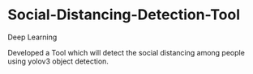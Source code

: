 # Social-Distancing-Detection-Tool
Deep Learning

Developed a Tool which will detect the social distancing among people using yolov3 object detection.
